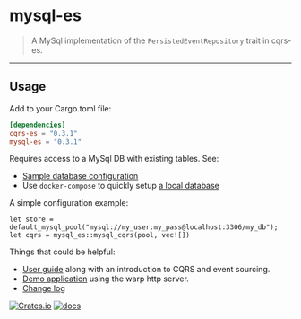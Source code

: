 # mysql-es

> A MySql implementation of the `PersistedEventRepository` trait in cqrs-es.

---

## Usage
Add to your Cargo.toml file:

```toml
[dependencies]
cqrs-es = "0.3.1"
mysql-es = "0.3.1"
```

Requires access to a MySql DB with existing tables. See:
- [Sample database configuration](db/init.sql)
- Use `docker-compose` to quickly setup [a local database](docker-compose.yml)

A simple configuration example:
```
let store = default_mysql_pool("mysql://my_user:my_pass@localhost:3306/my_db");
let cqrs = mysql_es::mysql_cqrs(pool, vec![])
```

Things that could be helpful:
- [User guide](https://doc.rust-cqrs.org) along with an introduction to CQRS and event sourcing.
- [Demo application](https://github.com/serverlesstechnology/cqrs-demo) using the warp http server.
- [Change log](https://github.com/serverlesstechnology/cqrs/blob/master/docs/versions/change_log.md)

[![Crates.io](https://img.shields.io/crates/v/mysql-es)](https://crates.io/crates/mysql-es)
[![docs](https://img.shields.io/badge/API-docs-blue.svg)](https://docs.rs/mysql-es)
